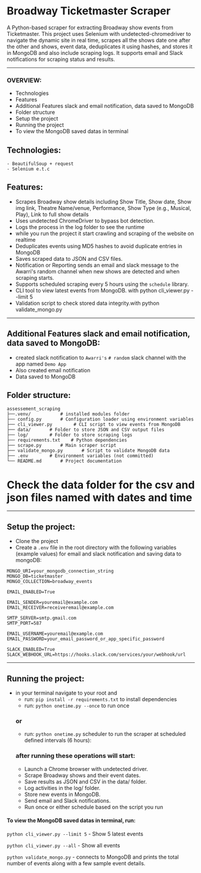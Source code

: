 # Broadway Ticketmaster Scraper

A Python-based scraper for extracting Broadway show events from Ticketmaster. This project uses Selenium with undetected-chromedriver to navigate the dynamic site in real time, scrapes all the shows date one after the other and shows, event data, deduplicates it using hashes, and stores it in MongoDB and also include scraping logs. It supports email and Slack notifications for scraping status and results.

---

### OVERVIEW:
- Technologies
- Features
- Additional Features slack and email notification, data saved to MongoDB
- Folder structure
- Setup the project
- Running the project
- To view the MongoDB saved datas in terminal

## Technologies:
    - BeautifulSoup + request
    - Selenium e.t.c

## Features:
- Scrapes Broadway show details including Show Title, Show date, Show img link, Theatre Name/venue, Performance, Show Type (e.g., Musical, Play), Link to full show details
- Uses undetected ChromeDriver to bypass bot detection.
- Logs the process in the log folder to see the runtime 
- while you run the project it start crawling and scraping of the website on realtime
- Deduplicates events using MD5 hashes to avoid duplicate entries in MongoDB
- Saves scraped data to JSON and CSV files.
- Notification or Reporting sends an email and slack message to the Awarri's random channel when new shows are detected and when scraping starts.
- Supports scheduled scraping every 5 hours using the `schedule` library.
- CLI tool to view latest events from MongoDB. with python cli_viewer.py --limit 5
- Validation script to check stored data integrity.with python validate_mongo.py

---

## Additional Features slack and email notification, data saved to MongoDB:
- created slack notification to `Awarri's` `# random` slack channel with the app named `Demo App`
- Also created email notification
- Data saved to MongoDB

## Folder structure:
```
assessement_scraping
├──.venv/           # installed modules folder
├── config.py       # Configuration loader using environment variables
├── cli_viewer.py        # CLI script to view events from MongoDB
├── data/       # Folder to store JSON and CSV output files
├── log/        # Folder to store scraping logs
├── requirements.txt    # Python dependencies
├── scrape.py       # Main scraper script
├── validate_mongo.py       # Script to validate MongoDB data
├── .env        # Environment variables (not committed)
└── README.md       # Project documentation
```
# Check the data folder for the csv and json files named with dates and time 
---

## Setup the project:

- Clone the project
- Create a `.env` file in the root directory with the following variables (example values) for email and slack notification and saving data to mongoDB:
```
MONGO_URI=your_mongodb_connection_string
MONGO_DB=ticketmaster
MONGO_COLLECTION=broadway_events

EMAIL_ENABLED=True

EMAIL_SENDER=youremail@example.com
EMAIL_RECEIVER=receiveremail@example.com

SMTP_SERVER=smtp.gmail.com
SMTP_PORT=587

EMAIL_USERNAME=youremail@example.com
EMAIL_PASSWORD=your_email_password_or_app_specific_password

SLACK_ENABLED=True
SLACK_WEBHOOK_URL=https://hooks.slack.com/services/your/webhook/url
```

---

## Running the project:

- in your terminal navigate to your root and 
    - run: `pip install -r requirements.txt` to install dependencies 
    - run: `python onetime.py --once` to run once 
    ### or 
    - run: `python onetime.py` scheduler to run the scraper at scheduled defined intervals (6 hours):
    ### after running these operations will start:
	- Launch a Chrome browser with undetected driver.
	- Scrape Broadway shows and their event dates.
	- Save results as JSON and CSV in the data/ folder.
	- Log activities in the log/ folder.
	- Store new events in MongoDB.
	- Send email and Slack notifications.
    - Run once or either schedule based on the script you run

#### To view the MongoDB saved datas in terminal, run:
`python cli_viewer.py --limit 5`      - Show 5 latest events

`python cli_viewer.py --all`        - Show all events

`python validate_mongo.py`     - connects to MongoDB and prints the total number of events along with a few sample event details.


